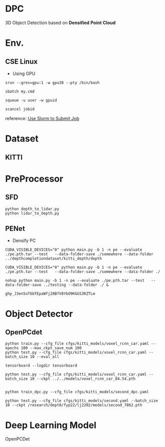 # DPC
3D Object Detection based on **Densified** **Point** **Cloud**

# Env.
## CSE Linux

- Using GPU
```
srun --gres=gpu:1 -w gpu38 --pty /bin/bash

sbatch my.cmd

squeue -u user -w gpuid

scancel jobid
```
reference: [Use Slurm to Submit Job](https://i.cse.cuhk.edu.hk/technical/gpgpu-hpc-service/slurm/)

# Dataset
## KITTI

# PreProcessor 
## SFD
```
python depth_to_lidar.py
python lidar_to_depth.py
```

## PENet

- Densify PC
```
CUDA_VISIBLE_DEVICES="0" python main.py -b 1 -n pe --evaluate ./pe.pth.tar --test   --data-folder-save ./somewhere --data-folder ../depthcompletiondataset/kitti_depth/depth

CUDA_VISIBLE_DEVICES="0" python main.py -b 1 -n pe --evaluate ./pe.pth.tar --test   --data-folder-save ./somewhere --data-folder ./

nohup python main.py -b 1 -n pe --evaluate ./pe.pth.tar --test   --data-folder-save ../testing --data-folder ./ &
```

```
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
```


# Object Detector
## OpenPCdet
```
python train.py --cfg_file cfgs/kitti_models/voxel_rcnn_car.yaml --epochs 100 --max_ckpt_save_num 100
python test.py --cfg_file cfgs/kitti_models/voxel_rcnn_car.yaml --batch_size 10 --eval_all

tensorboard --logdir tensorboard

python test.py --cfg_file cfgs/kitti_models/voxel_rcnn_car.yaml --batch_size 10 --ckpt ../../models/voxel_rcnn_car_84.54.pth


python train_dpc.py --cfg_file cfgs/kitti_models/second_dpc.yaml

python test.py --cfg_file cfgs/kitti_models/second.yaml --batch_size 10 --ckpt /research/dept8/fyp22/lj2202/models/second_7862.pth
```































# Deep Learning Model
OpenPCDet